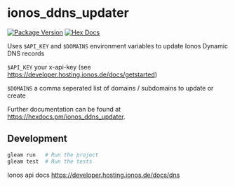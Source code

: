 # ionos_ddns_updater

[![Package Version](https://img.shields.io/hexpm/v/ionos_ddns_updater)](https://hex.pm/packages/ionos_ddns_updater)
[![Hex Docs](https://img.shields.io/badge/hex-docs-ffaff3)](https://hexdocs.pm/ionos_ddns_updater/)


Uses `$API_KEY` and `$DOMAINS` environment variables to update Ionos Dynamic DNS records

`$API_KEY` your x-api-key (see <https://developer.hosting.ionos.de/docs/getstarted>)

`$DOMAINS` a comma seperated list of domains / subdomains to update or create


Further documentation can be found at <https://hexdocs.pm/ionos_ddns_updater>.

## Development

```sh
gleam run   # Run the project
gleam test  # Run the tests
```

Ionos api docs <https://developer.hosting.ionos.de/docs/dns>
